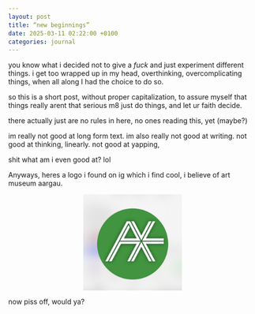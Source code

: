 ```yaml
---
layout: post
title: “new beginnings”
date: 2025-03-11 02:22:00 +0100
categories: journal
---
```


you know what i decided not to give a _fuck_ and just experiment different things. i get too wrapped up in my head, overthinking, overcomplicating things, when all along I had the choice to do so.

so this is a short post, without proper capitalization, to assure myself that things really arent that serious m8 just do things, and let ur faith decide.

there actually just are no rules in here, no ones reading this, yet (maybe?)

im really not good at long form text.
im also really not good at writing.
not good at thinking, linearly.
not good at yapping,

shit what am i even good at? lol

Anyways, heres a logo i found on ig which i find cool, i believe of art museum aargau.

<img src="/assets/images/logo-ak.jpg" width="200" alt="My Image" style="display: block; margin: 0 auto;">

now piss off, would ya?
